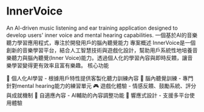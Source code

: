 # InnerVoice
An AI-driven music listening and ear training application designed to develop users' inner voice and mental hearing capabilities.
一個基於AI的音樂聽力學習應用程式，專注於開發用戶的腦內聽覺能力
專案概述
InnerVoice是一個創新的音樂學習平台，結合人工智慧技術與遊戲化設計，幫助用戶系統性地培養音樂聽力與腦內聽覺(Inner Voice)能力。透過個人化的學習內容與即時反饋，讓音樂學習變得更有效率且富有樂趣。
核心功能

🎯 個人化AI學習 - 根據用戶特性提供客製化聽力訓練內容
🧠 腦內聽覺訓練 - 專門針對mental hearing能力的練習單元
🎮 遊戲化體驗 - 情感反饋、鼓勵系統、評分與成就機制
🔧 自適應內容 - AI輔助的內容調整功能
📱 響應式設計 - 支援多平台使用體驗
